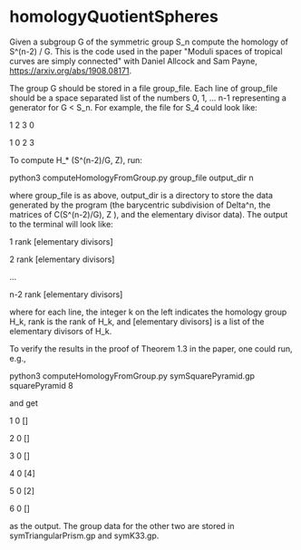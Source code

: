 # homologyQuotientSpheres
Given a subgroup G of the symmetric group S_n compute the homology of S^(n-2) / G.  This is the code used in the paper "Moduli spaces of tropical curves are simply connected" with Daniel Allcock and Sam Payne, https://arxiv.org/abs/1908.08171. 

The group G should be stored in a file group_file. Each line of group_file should be a space separated list of the numbers 0, 1, ... n-1 representing a generator for G < S_n. For example, the file for S_4 could look like:

1 2 3 0

1 0 2 3

To compute H_* (S^(n-2)/G, Z), run:

python3 computeHomologyFromGroup.py group_file output_dir n

where group_file is as above, output_dir is a directory to store the data generated by the program (the barycentric subdivision of Delta^n, the matrices of C(S^(n-2)/G), Z ), and the elementary divisor data). The output to the terminal will look like:

1 rank [elementary divisors]

2 rank [elementary divisors]

...

n-2 rank [elementary divisors]

where for each line, the integer k on the left indicates the homology group H_k, rank is the rank of H_k, and [elementary divisors] is a list of the elementary divisors of H_k. 


To verify the results in the proof of Theorem 1.3 in the paper, one could run, e.g., 

python3 computeHomologyFromGroup.py symSquarePyramid.gp squarePyramid 8

and get

1 0 []

2 0 []

3 0 []

4 0 [4]

5 0 [2]

6 0 []

as the output. The group data for the other two are stored in symTriangularPrism.gp and symK33.gp. 
